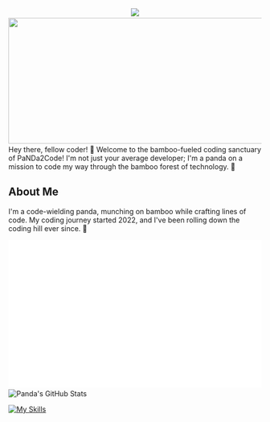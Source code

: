 <div align="center">
<img src="https://i.imgur.com/zAEJFsK.png" border="0">
 
<img src="https://i.giphy.com/Rpl1sod1vCXK0L2SUN.webp" width="800" height="250"/>

<!-- ![](https://i.pinimg.com/736x/cd/c0/81/cdc0815900e792d5c92c9d7f6d97f313--panda-oso-panda-bears.jpg) -->
   
</div>
Hey there, fellow coder! 🚀 Welcome to the bamboo-fueled coding sanctuary of PaNDa2Code! I'm not just your average developer; I'm a panda on a mission to code my way through the bamboo forest of technology. 🎋

## About Me

<p> I'm a code-wielding panda, munching on bamboo while crafting lines of code. My coding journey started 2022, and I've been rolling down the coding hill ever since. 🐾</p>
<!--
## Skills

In the vast bamboo forest of data, I navigate with the finesse of a ninja panda, deciphering patterns and munching on insights. My data science skills include:

- **PandaNalytics:** Analyzing data with the precision of a bamboo chopstick, extracting meaningful insights from the data bamboo thicket.
- **BambooScript:** My programming language of choice (not really, but a panda can dream, right?)
- **Web DevPanda-lopment:** Building bamboo-tiful websites and applications
- **Machine Learning (Panda Style):** Training pandas to predict bamboo growth patterns 🌱🐼
-->
<!--[![Anurag's GitHub stats](https://github-readme-stats.vercel.app/api/top-langs/?username=PaNDa2code&hide=contribs,prs&theme=swift&layout=donut&exclude_repo=Leetcode,windows-rust-bindings&show_icons=true&show_owner=true)] (https://github.com/anuraghazra/github-readme-stats) --> 


![](https://raw.githubusercontent.com/panda2code/github-stats/master/generated/languages.svg#gh-dark-mode-only)<img src="https://github-profile-summary-cards.vercel.app/api/cards/profile-details?username=Panda2code&theme=github_dark" width="500" alt="Panda's GitHub Stats" /> 
<!-- 
<img src="http://github-profile-summary-cards.vercel.app/api/cards/stats?username=panda2code&theme=onedark" />

<img src="https://github-profile-summary-cards.vercel.app/api/cards/profile-details?username=Panda2code&theme=github_dark" alt="Panda's GitHub Stats" /> 
-->
 
[![My Skills](https://skillicons.dev/icons?i=c,cpp,zig,rust,neovim,visualstudio,py,nodejs,postgres,git,github,windows,debian,bash)](https://skillicons.dev)

